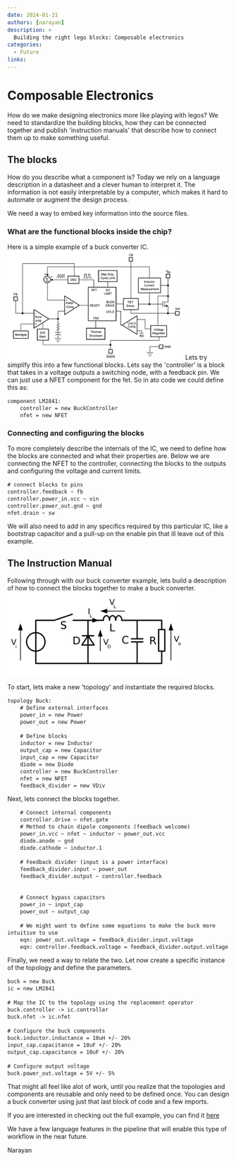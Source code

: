 ```yaml
---
date: 2024-01-31
authors: [narayan]
description: >
  Building the right lego blocks: Composable electronics
categories:
  - Future
links:
---
```


# Composable Electronics

How do we make designing electronics more like playing with legos? We need to standardize the building blocks, how they can be connected together and publish 'instruction manuals' that describe how to connect them up to make something useful.

## The blocks
How do you describe what a component is? Today we rely on a language description in a datasheet and a clever human to interpret it. The information is not easily interpretable by a computer, which makes it hard to automate or augment the design process.

We need a way to embed key information into the source files.

### What are the functional blocks inside the chip?
Here is a simple example of a buck converter IC.
<img src="../../assets/images/buck_ic.png" alt="Example Image" width="400">
Lets try simplify this into a few functional blocks. Lets say the 'controller' is a block that takes in a voltage outputs a switching node, with a feedback pin. We can just use a NFET component for the fet. So in ato code we could define this as:
```ato
component LM2841:
    controller = new BuckController
    nfet = new NFET
```

### Connecting and configuring the blocks
To more completely describe the internals of the IC, we need to define how the blocks are connected and what their properties are. Below we are connecting the NFET to the controller, connecting the blocks to the outputs and configuring the voltage and current limits.
```ato
# connect blocks to pins
controller.feedback ~ fb
controller.power_in.vcc ~ vin
controller.power_out.gnd ~ gnd
nfet.drain ~ sw
```
We will also need to add in any specifics required by this particular IC, like a bootstrap capacitor and a pull-up on the enable pin that ill leave out of this example.

## The Instruction Manual

Following through with our buck converter example, lets build a description of how to connect the blocks together to make a buck converter.
<img src="../../assets/images/buck_topology.png" alt="Example Image" width="400">

To start, lets make a new 'topology' and instantiate the required blocks.
```
topology Buck:
    # Define external interfaces
    power_in = new Power
    power_out = new Power

    # Define blocks
    inductor = new Inductor
    output_cap = new Capacitor
    input_cap = new Capacitor
    diode = new Diode
    controller = new BuckController
    nfet = new NFET
    feedback_divider = new VDiv

```

Next, lets connect the blocks together.
```
    # Connect internal components
    controller.drive ~ nfet.gate
    # Method to chain dipole components (feedback welcome)
    power_in.vcc ~ nfet ~ inductor ~ power_out.vcc
    diode.anode ~ gnd
    diode.cathode ~ inductor.1

    # Feedback divider (input is a power interface)
    feedback_divider.input ~ power_out
    feedback_divider.output ~ controller.feedback


    # Connect bypass capacitors
    power_in ~ input_cap
    power_out ~ output_cap

    # We might want to define some equations to make the buck more intuitive to use
    eqn: power_out.voltage = feedback_divider.input.voltage
    eqn: controller.feedback.voltage = feedback_divider.output.voltage
```

Finally, we need a way to relate the two. Let now create a specific instance of the topology and define the parameters.
```
buck = new Buck
ic = new LM2841

# Map the IC to the topology using the replacement operator
buck.controller -> ic.controller
buck.nfet -> ic.nfet

# Configure the buck components
buck.inductor.inductance = 10uH +/- 20%
input_cap.capacitance = 10uF +/- 20%
output_cap.capacitance = 10uF +/- 20%

# Configure output voltage
buck.power_out.voltage = 5V +/- 5%
```

That might all feel like alot of work, until you realize that the topologies and components are reusable and only need to be defined once. You can design a buck converter using just that last block of code and a few imports.

If you are interested in checking out the full example, you can find it [here](https://github.com/napowderly/traits-playground)

We have a few language features in the pipeline that will enable this type of workflow in the near future.

Narayan